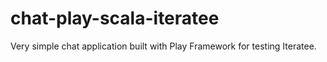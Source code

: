 # chat-play-scala-iteratee
Very simple chat application built with Play Framework for testing Iteratee.
